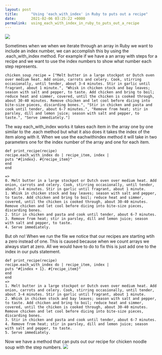 ```yaml
---
layout: post
title:      "Using 'each_with_index' in Ruby to puts out a recipe"
date:       2021-02-06 03:25:22 +0000
permalink:  using_each_with_index_in_ruby_to_puts_out_a_recipe
---
```


![](https://media1.giphy.com/media/VmVlV9VCul2nK/giphy.gif)

Sometimes when we when we iterate through an array in Ruby we want to include an index number, we can accomplish this by using the .each_with_index method. For example if we have a an array with steps for a recipe and we want to use the index numbers to show what number each step represents. 
```
chicken_soup_recipe = ["Melt butter in a large stockpot or Dutch oven over medium heat. Add onion, carrots and celery. Cook, stirring occasionally, until tender, about 3-4 minutes. Stir in garlic until fragrant, about 1 minute.", "Whisk in chicken stock and bay leaves; season with salt and pepper, to taste. Add chicken and bring to boil; reduce heat and simmer, covered, until the chicken is cooked through, about 30-40 minutes. Remove chicken and let cool before dicing into bite-size pieces, discarding bones.", "Stir in chicken and pasta and cook until tender, about 6-7 minutes.", "Remove from heat; stir in parsley, dill and lemon juice; season with salt and pepper, to taste.", "Serve immediately."]
``` 
The way each_with_index works it takes each item in the array one by one similar to the .each method but what it also does it takes the index of the item along with it. When we use the eachwithindex method it will take in two parameters one for the index number of the array and one for each item.  
```
def print_recipe(recipe)
recipe.each_with_index do | recipe_item, index |
puts "#{index}. #{recipe_item}"
end
end

=>
0. Melt butter in a large stockpot or Dutch oven over medium heat. Add onion, carrots and celery. Cook, stirring occasionally, until tender, about 3-4 minutes. Stir in garlic until fragrant, about 1 minute.
1. Whisk in chicken stock and bay leaves; season with salt and pepper, to taste. Add chicken and bring to boil; reduce heat and simmer, covered, until the chicken is cooked through, about 30-40 minutes. Remove chicken and let cool before dicing into bite-size pieces, discarding bones.
2. Stir in chicken and pasta and cook until tender, about 6-7 minutes.
3. Remove from heat; stir in parsley, dill and lemon juice; season with salt and pepper, to taste.
4. Serve immediately.
```

But oh no! When we run the file we notice that our recipes are starting wtih a zero instead of one. This is caused because when we count arrays we always start at zero. All we would have to do to fix this is just add one to the index in our puts statement. 
```
def print_recipe(recipe)
recipe.each_with_index do | recipe_item, index |
puts "#{index + 1}. #{recipe_item}"
end
end
=> 
1. Melt butter in a large stockpot or Dutch oven over medium heat. Add onion, carrots and celery. Cook, stirring occasionally, until tender, about 3-4 minutes. Stir in garlic until fragrant, about 1 minute.
2. Whisk in chicken stock and bay leaves; season with salt and pepper, to taste. Add chicken and bring to boil; reduce heat and simmer, covered, until the chicken is cooked through, about 30-40 minutes. Remove chicken and let cool before dicing into bite-size pieces, discarding bones.
3. Stir in chicken and pasta and cook until tender, about 6-7 minutes.
4. Remove from heat; stir in parsley, dill and lemon juice; season with salt and pepper, to taste.
5. Serve immediately.
```

Now we have a method that can puts out our recipe for chicken noodle soup with the step numbers. 
![](https://media1.tenor.com/images/82fba9749d2d13f65acaecbdfcf4c254/tenor.gif?itemid=5407173)







